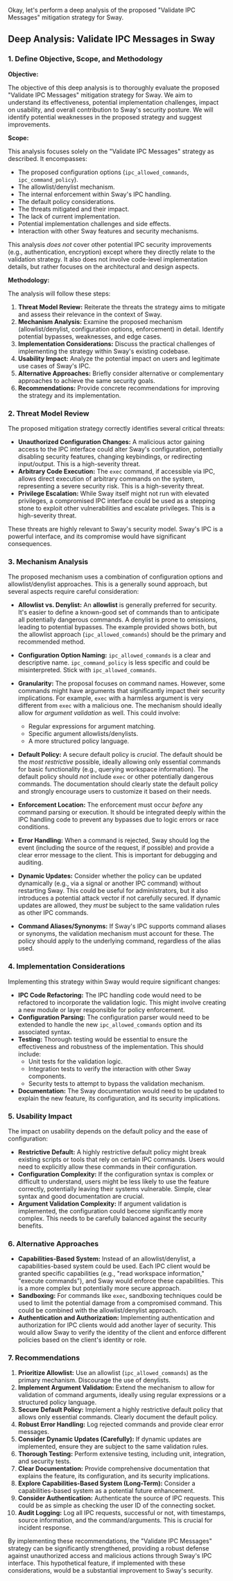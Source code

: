 Okay, let's perform a deep analysis of the proposed "Validate IPC Messages" mitigation strategy for Sway.

## Deep Analysis: Validate IPC Messages in Sway

### 1. Define Objective, Scope, and Methodology

**Objective:**

The objective of this deep analysis is to thoroughly evaluate the proposed "Validate IPC Messages" mitigation strategy for Sway.  We aim to understand its effectiveness, potential implementation challenges, impact on usability, and overall contribution to Sway's security posture.  We will identify potential weaknesses in the proposed strategy and suggest improvements.

**Scope:**

This analysis focuses solely on the "Validate IPC Messages" strategy as described.  It encompasses:

*   The proposed configuration options (`ipc_allowed_commands`, `ipc_command_policy`).
*   The allowlist/denylist mechanism.
*   The internal enforcement within Sway's IPC handling.
*   The default policy considerations.
*   The threats mitigated and their impact.
*   The lack of current implementation.
*   Potential implementation challenges and side effects.
*   Interaction with other Sway features and security mechanisms.

This analysis *does not* cover other potential IPC security improvements (e.g., authentication, encryption) except where they directly relate to the validation strategy.  It also does not involve code-level implementation details, but rather focuses on the architectural and design aspects.

**Methodology:**

The analysis will follow these steps:

1.  **Threat Model Review:**  Reiterate the threats the strategy aims to mitigate and assess their relevance in the context of Sway.
2.  **Mechanism Analysis:**  Examine the proposed mechanism (allowlist/denylist, configuration options, enforcement) in detail.  Identify potential bypasses, weaknesses, and edge cases.
3.  **Implementation Considerations:**  Discuss the practical challenges of implementing the strategy within Sway's existing codebase.
4.  **Usability Impact:**  Analyze the potential impact on users and legitimate use cases of Sway's IPC.
5.  **Alternative Approaches:** Briefly consider alternative or complementary approaches to achieve the same security goals.
6.  **Recommendations:**  Provide concrete recommendations for improving the strategy and its implementation.

### 2. Threat Model Review

The proposed mitigation strategy correctly identifies several critical threats:

*   **Unauthorized Configuration Changes:**  A malicious actor gaining access to the IPC interface could alter Sway's configuration, potentially disabling security features, changing keybindings, or redirecting input/output.  This is a high-severity threat.
*   **Arbitrary Code Execution:**  The `exec` command, if accessible via IPC, allows direct execution of arbitrary commands on the system, representing a severe security risk.  This is a high-severity threat.
*   **Privilege Escalation:**  While Sway itself might not run with elevated privileges, a compromised IPC interface could be used as a stepping stone to exploit other vulnerabilities and escalate privileges.  This is a high-severity threat.

These threats are highly relevant to Sway's security model.  Sway's IPC is a powerful interface, and its compromise would have significant consequences.

### 3. Mechanism Analysis

The proposed mechanism uses a combination of configuration options and allowlist/denylist approaches.  This is a generally sound approach, but several aspects require careful consideration:

*   **Allowlist vs. Denylist:** An **allowlist** is generally preferred for security.  It's easier to define a known-good set of commands than to anticipate all potentially dangerous commands.  A denylist is prone to omissions, leading to potential bypasses.  The example provided shows both, but the allowlist approach (`ipc_allowed_commands`) should be the primary and recommended method.

*   **Configuration Option Naming:**  `ipc_allowed_commands` is a clear and descriptive name.  `ipc_command_policy` is less specific and could be misinterpreted.  Stick with `ipc_allowed_commands`.

*   **Granularity:**  The proposal focuses on command names.  However, some commands might have arguments that significantly impact their security implications.  For example, `exec` with a harmless argument is very different from `exec` with a malicious one.  The mechanism should ideally allow for *argument validation* as well.  This could involve:
    *   Regular expressions for argument matching.
    *   Specific argument allowlists/denylists.
    *   A more structured policy language.

*   **Default Policy:**  A secure default policy is *crucial*.  The default should be the *most restrictive* possible, ideally allowing only essential commands for basic functionality (e.g., querying workspace information).  The default policy should *not* include `exec` or other potentially dangerous commands.  The documentation should clearly state the default policy and strongly encourage users to customize it based on their needs.

*   **Enforcement Location:**  The enforcement must occur *before* any command parsing or execution.  It should be integrated deeply within the IPC handling code to prevent any bypasses due to logic errors or race conditions.

*   **Error Handling:**  When a command is rejected, Sway should log the event (including the source of the request, if possible) and provide a clear error message to the client.  This is important for debugging and auditing.

*   **Dynamic Updates:** Consider whether the policy can be updated dynamically (e.g., via a signal or another IPC command) without restarting Sway.  This could be useful for administrators, but it also introduces a potential attack vector if not carefully secured.  If dynamic updates are allowed, they *must* be subject to the same validation rules as other IPC commands.

* **Command Aliases/Synonyms:** If Sway's IPC supports command aliases or synonyms, the validation mechanism must account for these.  The policy should apply to the underlying command, regardless of the alias used.

### 4. Implementation Considerations

Implementing this strategy within Sway would require significant changes:

*   **IPC Code Refactoring:**  The IPC handling code would need to be refactored to incorporate the validation logic.  This might involve creating a new module or layer responsible for policy enforcement.
*   **Configuration Parsing:**  The configuration parser would need to be extended to handle the new `ipc_allowed_commands` option and its associated syntax.
*   **Testing:**  Thorough testing would be essential to ensure the effectiveness and robustness of the implementation.  This should include:
    *   Unit tests for the validation logic.
    *   Integration tests to verify the interaction with other Sway components.
    *   Security tests to attempt to bypass the validation mechanism.
*   **Documentation:**  The Sway documentation would need to be updated to explain the new feature, its configuration, and its security implications.

### 5. Usability Impact

The impact on usability depends on the default policy and the ease of configuration:

*   **Restrictive Default:**  A highly restrictive default policy might break existing scripts or tools that rely on certain IPC commands.  Users would need to explicitly allow these commands in their configuration.
*   **Configuration Complexity:**  If the configuration syntax is complex or difficult to understand, users might be less likely to use the feature correctly, potentially leaving their systems vulnerable.  Simple, clear syntax and good documentation are crucial.
*   **Argument Validation Complexity:**  If argument validation is implemented, the configuration could become significantly more complex.  This needs to be carefully balanced against the security benefits.

### 6. Alternative Approaches

*   **Capabilities-Based System:**  Instead of an allowlist/denylist, a capabilities-based system could be used.  Each IPC client would be granted specific capabilities (e.g., "read workspace information," "execute commands"), and Sway would enforce these capabilities.  This is a more complex but potentially more secure approach.
*   **Sandboxing:**  For commands like `exec`, sandboxing techniques could be used to limit the potential damage from a compromised command.  This could be combined with the allowlist/denylist approach.
*   **Authentication and Authorization:** Implementing authentication and authorization for IPC clients would add another layer of security.  This would allow Sway to verify the identity of the client and enforce different policies based on the client's identity or role.

### 7. Recommendations

1.  **Prioritize Allowlist:**  Use an allowlist (`ipc_allowed_commands`) as the primary mechanism.  Discourage the use of denylists.
2.  **Implement Argument Validation:**  Extend the mechanism to allow for validation of command arguments, ideally using regular expressions or a structured policy language.
3.  **Secure Default Policy:**  Implement a highly restrictive default policy that allows only essential commands.  Clearly document the default policy.
4.  **Robust Error Handling:**  Log rejected commands and provide clear error messages.
5.  **Consider Dynamic Updates (Carefully):**  If dynamic updates are implemented, ensure they are subject to the same validation rules.
6.  **Thorough Testing:**  Perform extensive testing, including unit, integration, and security tests.
7.  **Clear Documentation:**  Provide comprehensive documentation that explains the feature, its configuration, and its security implications.
8.  **Explore Capabilities-Based System (Long-Term):**  Consider a capabilities-based system as a potential future enhancement.
9. **Consider Authentication:** Authenticate the source of IPC requests. This could be as simple as checking the user ID of the connecting socket.
10. **Audit Logging:** Log all IPC requests, successful or not, with timestamps, source information, and the command/arguments. This is crucial for incident response.

By implementing these recommendations, the "Validate IPC Messages" strategy can be significantly strengthened, providing a robust defense against unauthorized access and malicious actions through Sway's IPC interface. This hypothetical feature, if implemented with these considerations, would be a substantial improvement to Sway's security.